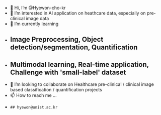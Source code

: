 - 👋 Hi, I’m @Hyewon-cho-kr
- 👀 I’m interested in AI application on heathcare data, especially on pre-clinical image data
- 🌱 I’m currently learning 
-    ## Image Preprocessing, Object detection/segmentation, Quantification
-    ## Multimodal learning, Real-time application, Challenge with 'small-label' dataset
- 💞️ I’m looking to collaborate on Healthcare pre-clinical / clinical image based classification / quantification projects
- 📫 How to reach me ...
-     ## hyewon@unist.ac.kr

<!---
Hyewon-cho-kr/Hyewon-cho-kr is a ✨ special ✨ repository because its `README.md` (this file) appears on your GitHub profile.
You can click the Preview link to take a look at your changes.
--->
